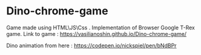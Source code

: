 # Dino-chrome-game

Game made using HTML\JS\Css . Implementation of Browser Google T-Rex game. 
Link to game : https://vasilianoshin.github.io/Dino-chrome-game/

Dino animation from here :
https://codepen.io/nickspiel/pen/bNdBPr